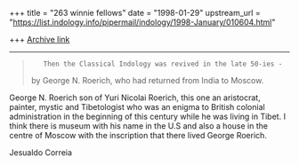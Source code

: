 +++
title = "263 winnie fellows"
date = "1998-01-29"
upstream_url = "https://list.indology.info/pipermail/indology/1998-January/010604.html"

+++
[Archive link](https://list.indology.info/pipermail/indology/1998-January/010604.html)

-----
>        Then the Classical Indology was revived in the late 50-ies -
>by George N. Roerich, who had returned from India to Moscow.


>>>>>>>>>

George N. Roerich son of Yuri Nicolai Roerich, this one an aristocrat,
painter, mystic and Tibetologist who was an enigma to British colonial
administration in the beginning of this century while he was living in
Tibet.
I think there is museum with his name in the U.S and also a house in the
centre of Moscow with the inscription that there lived George Roerich.

Jesualdo Correia





